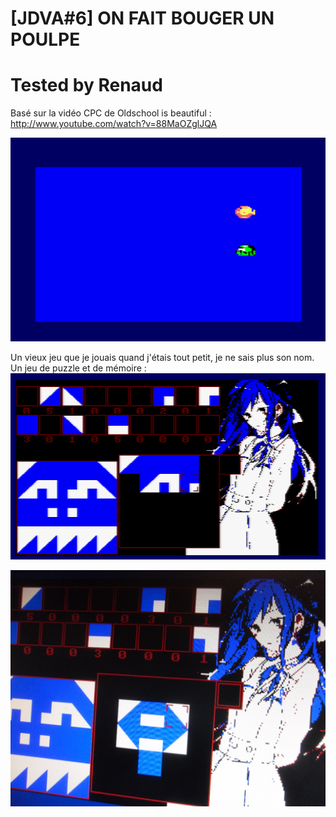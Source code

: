 # [JDVA#6] ON FAIT BOUGER UN POULPE
# Tested by Renaud

Basé sur la vidéo CPC de Oldschool is beautiful : http://www.youtube.com/watch?v=88MaOZglJQA


![JDVA6.dsk.png](JDVA6.dsk.png)

Un vieux jeu que je jouais quand j'étais tout petit, je ne sais plus son nom. Un jeu de puzzle et de mémoire :
![puzzmem.dsk.png](puzzmem.dsk.png)

![puzzmem_mist-board.png](puzzmem_mist-board.png)